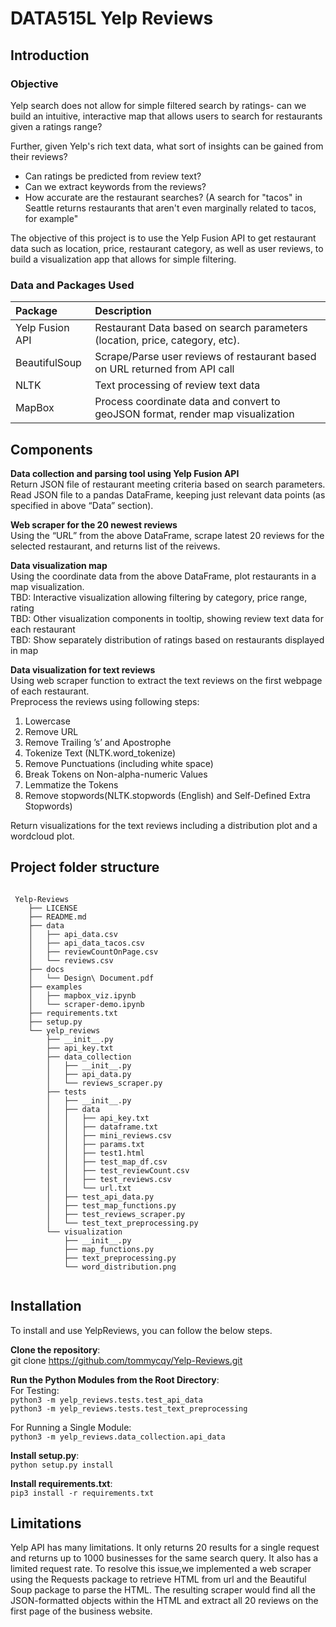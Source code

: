 # DATA515L Yelp Reviews


## Introduction 

### Objective

Yelp search does not allow for simple filtered search by ratings- can we build an intuitive, interactive map that allows users to search for restaurants given a ratings range? 

Further, given Yelp's rich text data, what sort of insights can be gained from their reviews?  

- Can ratings be predicted from review text?
- Can we extract keywords from the reviews?
- How accurate are the restaurant searches? (A search for "tacos" in Seattle returns restaurants that aren't even marginally related to tacos, for example"

The objective of this project is to use the Yelp Fusion API to get restaurant data such as location, price, restaurant category, as well as user reviews, to build a visualization app that allows for simple filtering. 

### Data and Packages Used



| Package      | Description |
| :----------- | :----------- |
| Yelp Fusion API    | Restaurant Data based on search parameters (location, price, category, etc).       |
| BeautifulSoup   | Scrape/Parse user reviews of restaurant based on URL returned from API call        |
| NLTK   | Text processing of review text data     |
| MapBox   | Process coordinate data and convert to geoJSON format, render map visualization|



## Components

**Data collection and parsing tool using Yelp Fusion API** \
Return JSON file of restaurant meeting criteria based on search parameters. \
Read JSON file to a pandas DataFrame, keeping just relevant data points (as specified in above “Data” section).

**Web scraper for the 20 newest reviews** \
Using the “URL” from the above DataFrame, scrape latest 20 reviews for the selected restaurant, and returns list of the reivews.

**Data visualization map** \
Using the coordinate data from the above DataFrame, plot restaurants in a map visualization. \
TBD: Interactive visualization allowing filtering by category, price range, rating \
TBD: Other visualization components in tooltip, showing review text data for each restaurant \
TBD: Show separately distribution of ratings based on restaurants displayed in map

**Data visualization for text reviews** \
Using web scraper function to extract the text reviews on the first webpage of each restaurant. \
Preprocess the reviews using following steps:

1. Lowercase
2. Remove URL
3. Remove Trailing ’s’ and Apostrophe
4. Tokenize Text (NLTK.word_tokenize)
5. Remove Punctuations (including white space)
6. Break Tokens on Non-alpha-numeric Values
7. Lemmatize the Tokens
8. Remove stopwords(NLTK.stopwords (English) and Self-Defined Extra Stopwords) 

Return visualizations for the text reviews including a distribution plot and a wordcloud plot.


## Project folder structure

```

 Yelp-Reviews
    ├── LICENSE
    ├── README.md
    ├── data
    │   ├── api_data.csv
    │   ├── api_data_tacos.csv
    │   ├── reviewCountOnPage.csv
    │   └── reviews.csv
    ├── docs
    │   └── Design\ Document.pdf
    ├── examples
    │   ├── mapbox_viz.ipynb
    │   └── scraper-demo.ipynb
    ├── requirements.txt
    ├── setup.py
    └── yelp_reviews
        ├── __init__.py
        ├── api_key.txt
        ├── data_collection
        │   ├── __init__.py
        │   ├── api_data.py
        │   └── reviews_scraper.py
        ├── tests
        │   ├── __init__.py
        │   ├── data
        │   │   ├── api_key.txt
        │   │   ├── dataframe.txt
        │   │   ├── mini_reviews.csv
        │   │   ├── params.txt
        │   │   ├── test1.html
        │   │   ├── test_map_df.csv
        │   │   ├── test_reviewCount.csv
        │   │   ├── test_reviews.csv
        │   │   └── url.txt
        │   ├── test_api_data.py
        │   ├── test_map_functions.py
        │   ├── test_reviews_scraper.py
        │   └── test_text_preprocessing.py
        └── visualization
            ├── __init__.py
            ├── map_functions.py
            ├── text_preprocessing.py
            └── word_distribution.png
            
```


## Installation

To install and use YelpReviews, you can follow the below steps.

**Clone the repository**: \
git clone https://github.com/tommycqy/Yelp-Reviews.git

**Run the Python Modules from the Root Directory**: \
For Testing: \
```python3 -m yelp_reviews.tests.test_api_data ```\
```python3 -m yelp_reviews.tests.test_text_preprocessing```

For Running a Single Module: \
```python3 -m yelp_reviews.data_collection.api_data```

**Install setup.py**: \
```python setup.py install```

**Install requirements.txt**: \
```pip3 install -r requirements.txt```


## Limitations

Yelp API has many limitations. It only returns 20 results for a single request and returns up to 1000 businesses for the same search query. It also has a limited request rate. To resolve this issue,we implemented a web scraper using the Requests package to retrieve HTML from url and the Beautiful Soup package to parse the HTML. The resulting scraper would find all the JSON-formatted objects within the HTML and extract all 20 reviews on the first page of the business website.
